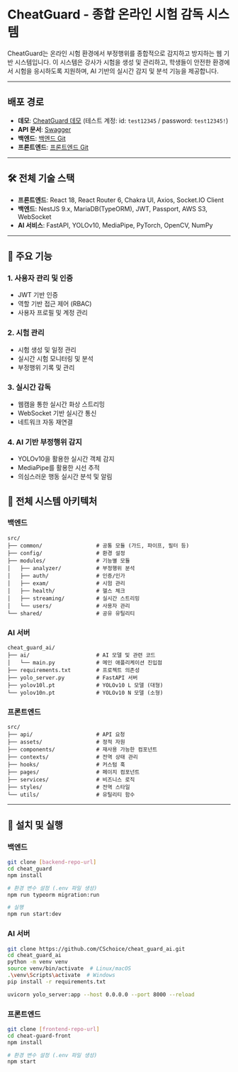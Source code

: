 # CheatGuard - 종합 온라인 시험 감독 시스템

CheatGuard는 온라인 시험 환경에서 부정행위를 종합적으로 감지하고 방지하는 웹 기반 시스템입니다. 이 시스템은 강사가 시험을 생성 및 관리하고, 학생들이 안전한 환경에서 시험을 응시하도록 지원하며, AI 기반의 실시간 감지 및 분석 기능을 제공합니다.

---
## 배포 경로

* **데모**: [CheatGuard 데모](https://www.cheatguard.site/)
(테스트 계정: id: `test12345` / password: `test12345!`)
* **API 문서**: [Swagger](https://backend.cheatguard.site/api/docs)
* **백엔드**: [백엔드 Git](https://github.com/CSchoice/cheat_guard)
* **프론트엔드**: [프론트엔드 Git](https://github.com/CSchoice/cheat_guard_front)

---

## 🛠 전체 기술 스택

* **프론트엔드**: React 18, React Router 6, Chakra UI, Axios, Socket.IO Client
* **백엔드**: NestJS 9.x, MariaDB(TypeORM), JWT, Passport, AWS S3, WebSocket
* **AI 서비스**: FastAPI, YOLOv10, MediaPipe, PyTorch, OpenCV, NumPy

---

## 🌟 주요 기능

### 1. 사용자 관리 및 인증

* JWT 기반 인증
* 역할 기반 접근 제어 (RBAC)
* 사용자 프로필 및 계정 관리

### 2. 시험 관리

* 시험 생성 및 일정 관리
* 실시간 시험 모니터링 및 분석
* 부정행위 기록 및 관리

### 3. 실시간 감독

* 웹캠을 통한 실시간 화상 스트리밍
* WebSocket 기반 실시간 통신
* 네트워크 자동 재연결

### 4. AI 기반 부정행위 감지

* YOLOv10을 활용한 실시간 객체 감지
* MediaPipe를 활용한 시선 추적
* 의심스러운 행동 실시간 분석 및 알림

## 📌 전체 시스템 아키텍처

### 백엔드

```
src/
├── common/                 # 공통 모듈 (가드, 파이프, 필터 등)
├── config/                 # 환경 설정
├── modules/                # 기능별 모듈
│   ├── analyzer/           # 부정행위 분석
│   ├── auth/               # 인증/인가
│   ├── exam/               # 시험 관리
│   ├── health/             # 헬스 체크
│   ├── streaming/          # 실시간 스트리밍
│   └── users/              # 사용자 관리
└── shared/                 # 공유 유틸리티
```

### AI 서버

```
cheat_guard_ai/
├── ai/                     # AI 모델 및 관련 코드
│   └── main.py             # 메인 애플리케이션 진입점
├── requirements.txt        # 프로젝트 의존성
├── yolo_server.py          # FastAPI 서버
├── yolov10l.pt             # YOLOv10 L 모델 (대형)
└── yolov10n.pt             # YOLOv10 N 모델 (소형)
```

### 프론트엔드

```
src/
├── api/                    # API 요청
├── assets/                 # 정적 자원
├── components/             # 재사용 가능한 컴포넌트
├── contexts/               # 전역 상태 관리
├── hooks/                  # 커스텀 훅
├── pages/                  # 페이지 컴포넌트
├── services/               # 비즈니스 로직
├── styles/                 # 전역 스타일
└── utils/                  # 유틸리티 함수
```

---

## 🚀 설치 및 실행

### 백엔드

```bash
git clone [backend-repo-url]
cd cheat_guard
npm install

# 환경 변수 설정 (.env 파일 생성)
npm run typeorm migration:run

# 실행
npm run start:dev
```

### AI 서버

```bash
git clone https://github.com/CSchoice/cheat_guard_ai.git
cd cheat_guard_ai
python -m venv venv
source venv/bin/activate  # Linux/macOS
.\venv\Scripts\activate  # Windows
pip install -r requirements.txt

uvicorn yolo_server:app --host 0.0.0.0 --port 8000 --reload
```

### 프론트엔드

```bash
git clone [frontend-repo-url]
cd cheat-guard-front
npm install

# 환경 변수 설정 (.env 파일 생성)
npm start
```
